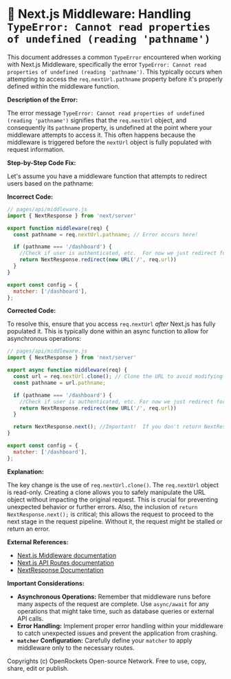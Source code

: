 # 🐞 Next.js Middleware: Handling `TypeError: Cannot read properties of undefined (reading 'pathname')`


This document addresses a common `TypeError` encountered when working with Next.js Middleware, specifically the error `TypeError: Cannot read properties of undefined (reading 'pathname')`. This typically occurs when attempting to access the `req.nextUrl.pathname` property before it's properly defined within the middleware function.

**Description of the Error:**

The error message `TypeError: Cannot read properties of undefined (reading 'pathname')` signifies that the `req.nextUrl` object, and consequently its `pathname` property, is undefined at the point where your middleware attempts to access it. This often happens because the middleware is triggered before the `nextUrl` object is fully populated with request information.

**Step-by-Step Code Fix:**

Let's assume you have a middleware function that attempts to redirect users based on the pathname:

**Incorrect Code:**

```javascript
// pages/api/middleware.js
import { NextResponse } from 'next/server'

export function middleware(req) {
  const pathname = req.nextUrl.pathname; // Error occurs here!

  if (pathname === '/dashboard') {
    //Check if user is authenticated, etc.  For now we just redirect for demonstration.
    return NextResponse.redirect(new URL('/', req.url))
  }
}

export const config = {
  matcher: ['/dashboard'],
};
```

**Corrected Code:**

To resolve this, ensure that you access `req.nextUrl` *after* Next.js has fully populated it. This is typically done within an async function to allow for asynchronous operations:


```javascript
// pages/api/middleware.js
import { NextResponse } from 'next/server'

export async function middleware(req) {
  const url = req.nextUrl.clone(); // Clone the URL to avoid modifying the original
  const pathname = url.pathname;

  if (pathname === '/dashboard') {
    //Check if user is authenticated, etc. For now we just redirect for demonstration.
    return NextResponse.redirect(new URL('/', req.url))
  }

  return NextResponse.next(); //Important!  If you don't return NextResponse.next(), the request won't continue.
}

export const config = {
  matcher: ['/dashboard'],
};
```

**Explanation:**

The key change is the use of `req.nextUrl.clone()`.  The `req.nextUrl` object is read-only. Creating a clone allows you to safely manipulate the URL object without impacting the original request.  This is crucial for preventing unexpected behavior or further errors.  Also, the inclusion of `return NextResponse.next();` is critical; this allows the request to proceed to the next stage in the request pipeline.  Without it, the request might be stalled or return an error.


**External References:**

* [Next.js Middleware documentation](https://nextjs.org/docs/app/building-your-application/routing/middleware)
* [Next.js API Routes documentation](https://nextjs.org/docs/api-routes/introduction)
* [NextResponse Documentation](https://nextjs.org/docs/api-reference/next/server#nextresponse)

**Important Considerations:**

* **Asynchronous Operations:**  Remember that middleware runs before many aspects of the request are complete.  Use `async/await` for any operations that might take time, such as database queries or external API calls.
* **Error Handling:** Implement proper error handling within your middleware to catch unexpected issues and prevent the application from crashing.
* **`matcher` Configuration:** Carefully define your `matcher` to apply middleware only to the necessary routes.


Copyrights (c) OpenRockets Open-source Network. Free to use, copy, share, edit or publish.

